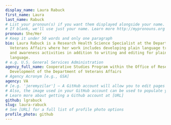 ```yaml
---
display_name: Laura Rabuck
first_name: Laura
last_name: Rabuck
# List your pronoun(s) if you want them displayed alongside your name.
# If blank, we'll use just your name. Learn more http://mypronouns.org
pronoun: She/Her
# Keep it under 50 words and only one paragraph
bio: Laura Rabuck is a Research Health Science Specialist at the Department of
  Veterans Affairs where her work includes developing plain language training
  and awareness activities in addition to writing and editing for plain
  language.
# e.g. U.S. General Services Administration
agency_full_name: Cooperative Studies Program within the Office of Research and
  Development of the Department of Veterans Affairs
# Agency Acronym [e.g., GSA]
agency: VA
# [e.g. 'jeremyzilar'] — A GitHub account will allow you to edit pages on Digital.gov.
# Also, the image used in your GitHub account can be used to populate your digital.gov profile photo.
# Learn more about getting a Github account at [URL]
github: lgrabuck
slug: laura-rabuck
# See [URL] for a full list of profile photo options
profile_photo: github
---
```

